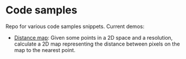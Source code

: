 # Code samples
Repo for various code samples snippets. Current demos:

- [Distance map](./demo/distance_map.ipynb): Given some points in a 2D space and a resolution, calculate a 2D map representing the distance between pixels on the map to the nearest point.
